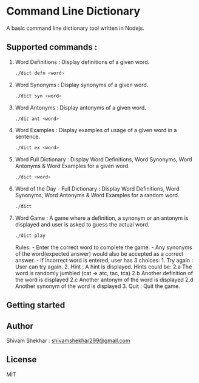 # Command Line Dictionary 

A basic command line dictionary tool written in Nodejs.

## Supported commands :
1. Word Definitions : Display definitions of a given word.
    ```sh
    ./dict defn <word>
    ```
2. Word Synonyms : Display synonyms of a given word.
    ```sh
    ./dict syn <word>
    ```
3. Word Antonyms : Display antonyms of a given word.
    ```sh
    ./dic ant <word>
    ```
4. Word Examples : Display examples of usage of a given word in a sentence.
    ```sh
    ./dict ex <word>
    ```
5. Word Full Dictionary : Display Word Definitions, Word Synonyms, Word Antonyms & Word Examples for a given word.
    ```sh
    ./dict <word>
    ```
6. Word of the Day - Full Dictionary : Display Word Definitions, Word Synonyms, Word Antonyms & Word Examples for a random word.
    ```sh
    ./dict
    ```
7. Word Game : A game where a definition, a synonym or an antonym is displayed and user is asked to guess the actual word.
    ```sh
    ./dict play
    ```
    Rules:
        - Enter the correct word to complete the game.
        - Any synonyms of the word(expected answer) would also be accepted as a correct answer.
        - If incorrect word is entered, user has 3 choices:
            1. Try again : User can try again.
            2. Hint : A hint is displayed. Hints could be:
                2.a The word is randomly jumbled (cat => atc, tac, tca)
                2.b Another definition of the word is displayed
                2.c Another antonym of the word is displayed
                2.d Another synonym of the word is displayed
            3. Quit : Quit the game.

## Getting started

## Author

Shivam Shekhar : shivamshekhar299@gmail.com

## License

MIT
